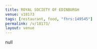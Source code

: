 ```yaml
---
title: ROYAL SOCIETY OF EDINBURGH
venue: v18173
tags: [restaurant, food, "fhrs:149545"]
permalink: /v/18173/
layout: venue
---
```

null